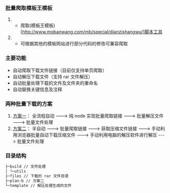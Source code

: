 ### 批量爬取模板王模板

1. - 爬取(模板王模板)[http://www.mobanwang.com/mb/special/dianzishangwu/]脚本工具
2. - 可根据其他的模板网站进行部分代码的修改可兼容爬取

### 主要功能

- 自动爬取下载文件链接（目前仅支持单页爬取）
- 自动解压下载文件（支持 rar 文件解压）
- 自动批量处理下载的文件及文件夹的重命名
- 自动替换关键信息及注释

### 两种批量下载的方案

1. [方案一](./index.js)： 全流程自动 ---> 纯 node 实现批量爬取链接 ---> 批量解压文件 ---> 批量文件处理
2. [方案二](./plan-b/index.js)： 半自动 ---> 批量爬取链接 ---> 获取压缩文件链接 ---> 手动利用浏览器批量自动下载压缩文件 ---> 手动利用电脑的解压软件进行解压 ---> 批量文件处理

### 目录结构

```markdown
├─build // 文件处理
│ └─utils
├─files // 下载的 rar 文件目录
├─plan-b // 方案二
└─template // 解压处理生成的文件
```
